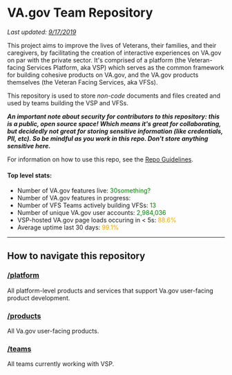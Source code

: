 # VA.gov Team Repository
*Last updated: [9/17/2019](#document-history)*

This project aims to improve the lives of Veterans, their families, and their caregivers, by facilitating the creation of interactive experiences on VA.gov on par with the private sector. It's comprised of a platform (the Veteran-facing Services Platform, aka VSP) which serves as the common framework for building cohesive products on VA.gov, and the VA.gov products themselves (the Veteran Facing Services, aka VFSs).

This repository is used to store *non-code* documents and files created and used by teams building the VSP and VFSs.

***An important note about security for contributors to this repository: this is a public, open source space! Which means it's great for collaborating, but decidedly not great for storing sensitive information (like credentials, PII, etc). So be mindful as you work in this repo. Don't store anything sensitive here.***

For information on how to use this repo, see the [Repo Guidelines](https://github.com/department-of-veterans-affairs/va.gov-team/blob/master/platform/working-with-vsp/onboarding/repo-guidelines.md).

#### Top level stats:

- Number of VA.gov features live: <span style="color:green">30something?</span>
- Number of VA.gov features in progress: <span style="color:green"></span>
- Number of VFS Teams actively building VFSs: <span style="color:green">13</span>
- Number of unique VA.gov user accounts: <span style="color:green">2,984,036</span>
- VSP-hosted VA.gov page loads occuring in < 5s: <span style="color:orange">88.6%</span>
- Average uptime last 30 days: <span style="color:orange">99.1%</span>

---------------

## How to navigate this repository

### [/platform](./platform)
All platform-level products and services that support Va.gov user-facing product development.

### [/products](./products)
All Va.gov user-facing products.

### [/teams](./teams)
All teams currently working with VSP.
